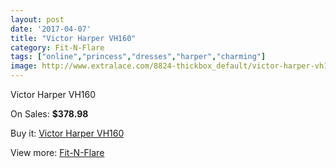 ```yaml
---
layout: post
date: '2017-04-07'
title: "Victor Harper VH160"
category: Fit-N-Flare
tags: ["online","princess","dresses","harper","charming"]
image: http://www.extralace.com/8824-thickbox_default/victor-harper-vh160.jpg
---
```

Victor Harper VH160

On Sales: **$378.98**
<a href="https://www.extralace.com/fit-n-flare/4192-victor-harper-vh160.html"><amp-img layout="responsive" width="600" height="600" src="//www.extralace.com/8824-thickbox_default/victor-harper-vh160.jpg" alt="Victor Harper VH160 0" /></a>

Buy it: [Victor Harper VH160](https://www.extralace.com/fit-n-flare/4192-victor-harper-vh160.html "Victor Harper VH160")

View more: [Fit-N-Flare](https://www.extralace.com/4-fit-n-flare "Fit-N-Flare")